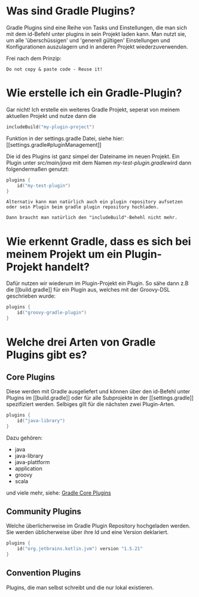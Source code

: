 # Was sind Gradle Plugins?
Gradle Plugins sind eine Reihe von Tasks und Einstellungen, die man sich mit dem id-Befehl unter plugins in sein Projekt laden kann. Man nutzt sie, um alle 'überschüssigen' und 'generell gültigen' Einstellungen und Konfigurationen auszulagern und in anderen Projekt wiederzuverwenden.

Frei nach dem Prinzip:

```ad-note
Do not copy & paste code - Reuse it!
```

# Wie erstelle ich ein Gradle-Plugin?
Gar nicht! Ich erstelle ein weiteres Gradle Projekt, seperat von meinem aktuellen Projekt und nutze dann die

```Kotlin
includeBuild("my-plugin-project")
```

Funktion in der settings.gradle Datei, siehe hier: [[settings.gradle#pluginManagement]]

Die id des Plugins ist ganz simpel der Dateiname im neuen Projekt. Ein Plugin unter *src/main/java* mit dem Namen *my-test-plugin.gradle*wird dann folgendermaßen genutzt:

```Kotlin
plugins {
	id("my-test-plugin")
}
```

```ad-note
Alternativ kann man natürlich auch ein plugin repository aufsetzen oder sein Plugin beim gradle plugin repository hochladen.

Dann braucht man natürlich den "includeBuild"-Behehl nicht mehr.
```

# Wie erkennt Gradle, dass es sich bei meinem Projekt um ein Plugin-Projekt handelt?

Dafür nutzen wir wiederum im Plugin-Projekt ein Plugin. So sähe dann z.B die [[build.gradle]] für ein Plugin aus, welches mit der Groovy-DSL geschrieben wurde:

```Kotlin
plugins {
    id("groovy-gradle-plugin")
}
```

# Welche drei Arten von Gradle Plugins gibt es?

## Core Plugins
Diese werden mit Gradle ausgeliefert und können über den id-Befehl unter Plugins im [[build.gradle]] oder für alle Subprojekte in der [[settings.gradle]] spezifiziert werden. Selbiges gilt für die nächsten zwei Plugin-Arten.

```Kotlin
plugins {
	id("java-library")
}
```

Dazu gehören:
- java
- java-library
- java-plattform
- application
- groovy
- scala

und viele mehr, siehe: [Gradle Core Plugins](https://docs.gradle.org/current/userguide/plugin_reference.html)

## Community Plugins
Welche überlicherweise im Gradle Plugin Repository hochgeladen werden. Sie werden üblicherweise über ihre Id und eine Version deklariert.
```Kotlin
plugins {
	id("org.jetbrains.kotlin.jvm") version "1.5.21"
}
```

## Convention Plugins
Plugins, die man selbst schreibt und die nur lokal existieren.